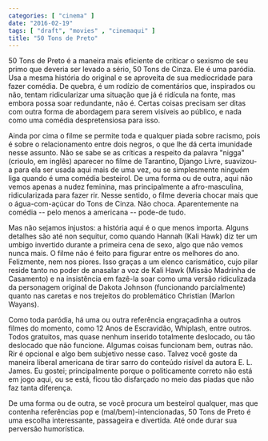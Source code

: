 ```yaml
---
categories: [ "cinema" ]
date: "2016-02-19"
tags: [ "draft", "movies" , "cinemaqui" ]
title: "50 Tons de Preto"
---
```

50 Tons de Preto é a maneira mais eficiente de criticar o sexismo
de seu primo que deveria ser levado a sério, 50 Tons de Cinza. Ele
é uma paródia. Usa a mesma história do original e se aproveita
de sua mediocridade para fazer comédia. De quebra, é um rodízio de
comentários que, inspirados ou não, tentam ridicularizar uma situação
que já é ridícula na fonte, mas embora possa soar redundante, não
é. Certas coisas precisam ser ditas com outra forma de abordagem para
serem visíveis ao público, e nada como uma comédia despretensiosa
para isso.

Ainda por cima o filme  se permite toda e qualquer piada sobre racismo,
pois é sobre o relacionamento entre dois negros, o que lhe dá certa
imunidade nesse assunto. Não se sabe se as críticas a respeito da
palavra "nigga" (crioulo, em inglês) aparecer no filme de Tarantino,
Django Livre, suavizou-a para ela ser usada aqui mais de uma vez,
ou se simplesmente ninguém liga quando é uma comédia besteirol. De
uma forma ou de outra, aqui não vemos apenas a nudez feminina, mas
principalmente a afro-masculina, ridicularizada para fazer rir. Nesse
sentido, o filme deveria chocar mais que o água-com-açúcar do Tons de
Cinza. Não choca. Aparentemente na comédia -- pelo menos a americana --
pode-de tudo.

Mas não sejamos injustos: a história aqui é o que menos importa. Alguns
detalhes são até non sequitur, como quando Hannah (Kali Hawk) diz
ter um umbigo invertido durante a primeira cena de sexo, algo que
não vemos nunca mais. O filme não é feito para figurar entre os
melhores do ano. Felizmente, nem nos piores. Isso graças a um elenco
carismático, cujo pilar reside tanto no poder de anasalar a voz de
Kali Hawk (Missão Madrinha de Casamento) e na insistência em fazê-la
soar como uma versão ridiculizada da personagem original de Dakota
Johnson (funcionando parcialmente) quanto nas caretas e nos trejeitos
do problemático Christian (Marlon Wayans).

Como toda paródia, há uma ou outra referência engraçadinha a
outros filmes do momento, como 12 Anos de Escravidão, Whiplash, entre
outros. Todos gratuitos, mas quase nenhum inserido totalmente deslocado,
ou tão deslocado que não funcione. Algumas coisas funcionam bem, outras
não. Rir é opcional e algo bem subjetivo nesse caso. Talvez você
goste da maneira liberal americana de tirar sarro do conteúdo risível
da autora E. L. James. Eu gostei; principalmente porque o politicamente
correto não está em jogo aqui, ou se está, ficou tão disfarçado no
meio das piadas que não faz tanta diferença.

De uma forma ou de outra, se você procura um besteirol qualquer, mas
que contenha referências pop e (mal/bem)-intencionadas, 50 Tons de
Preto é uma escolha interessante, passageira e divertida. Até onde
durar sua perversão humorística.

